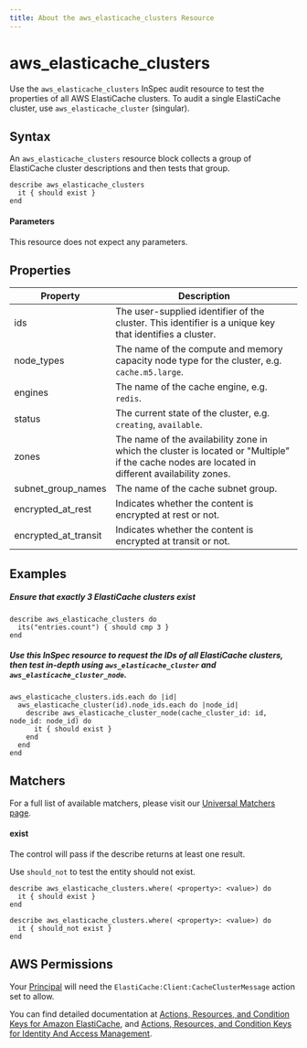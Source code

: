 ```yaml
---
title: About the aws_elasticache_clusters Resource
---
```


# aws\_elasticache\_clusters

Use the `aws_elasticache_clusters` InSpec audit resource to test the properties of all AWS ElastiCache clusters. To audit a single ElastiCache cluster, use `aws_elasticache_cluster` (singular).

## Syntax

An `aws_elasticache_clusters` resource block collects a group of ElastiCache cluster descriptions and then tests that group.

    describe aws_elasticache_clusters
      it { should exist }
    end   
    
#### Parameters

This resource does not expect any parameters.

## Properties

|Property                  | Description|
| ---                      | --- |
|ids                       | The user-supplied identifier of the cluster. This identifier is a unique key that identifies a cluster. |
|node\_types               | The name of the compute and memory capacity node type for the cluster, e.g. `cache.m5.large`. |
|engines                   | The name of the cache engine, e.g. `redis`. |
|status                    | The current state of the cluster, e.g. `creating`, `available`. |
|zones                     | The name of the availability zone in which the cluster is located or "Multiple" if the cache nodes are located in different availability zones.|
|subnet\_group\_names      | The name of the cache subnet group.|
|encrypted\_at\_rest       | Indicates whether the content is encrypted at rest or not. |
|encrypted\_at\_transit    | Indicates whether the content is encrypted at transit or not. |

## Examples

##### Ensure that exactly 3 ElastiCache clusters exist
    describe aws_elasticache_clusters do
      its("entries.count") { should cmp 3 }
    end

##### Use this InSpec resource to request the IDs of all ElastiCache clusters, then test in-depth using `aws_elasticache_cluster` and `aws_elasticache_cluster_node`.
    aws_elasticache_clusters.ids.each do |id|
      aws_elasticache_cluster(id).node_ids.each do |node_id|
        describe aws_elasticache_cluster_node(cache_cluster_id: id, node_id: node_id) do
          it { should exist }
        end
      end
    end

## Matchers

For a full list of available matchers, please visit our [Universal Matchers page](https://www.inspec.io/docs/reference/matchers/). 

#### exist

The control will pass if the describe returns at least one result.

Use `should_not` to test the entity should not exist.

    describe aws_elasticache_clusters.where( <property>: <value>) do
      it { should exist }
    end
      
    describe aws_elasticache_clusters.where( <property>: <value>) do
      it { should_not exist }
    end
    
## AWS Permissions

Your [Principal](https://docs.aws.amazon.com/IAM/latest/UserGuide/intro-structure.html#intro-structure-principal) will need the `ElastiCache:Client:CacheClusterMessage` action set to allow.

You can find detailed documentation at [Actions, Resources, and Condition Keys for Amazon ElastiCache](https://docs.aws.amazon.com/IAM/latest/UserGuide/list_amazonelasticache.html), and [Actions, Resources, and Condition Keys for Identity And Access Management](https://docs.aws.amazon.com/IAM/latest/UserGuide/list_identityandaccessmanagement.html).